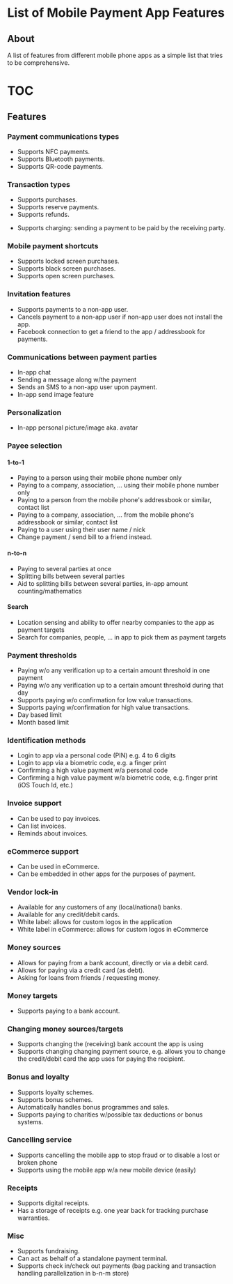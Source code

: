 # List of Mobile Payment App Features

## About

A list of features from different mobile phone apps as a simple list that tries to be comprehensive.

# TOC

<!-- toc -->

## Features

### Payment communications types

- Supports NFC payments.
- Supports Bluetooth payments.
- Supports QR-code payments.

### Transaction types

- Supports purchases.
- Supports reserve payments.
- Supports refunds.
* Supports charging: sending a payment to be paid by the receiving party.

### Mobile payment shortcuts

- Supports locked screen purchases.
- Supports black screen purchases.
- Supports open screen purchases.

### Invitation features

- Supports payments to a non-app user.
- Cancels payment to a non-app user if non-app user does not install the app.
- Facebook connection to get a friend to the app / addressbook for payments.

### Communications between payment parties

- In-app chat
- Sending a message along w/the payment
- Sends an SMS to a non-app user upon payment.
- In-app send image feature

### Personalization

- In-app personal picture/image aka. avatar

### Payee selection

#### 1-to-1

- Paying to a person using their mobile phone number only
- Paying to a company, association, ... using their mobile phone number only
- Paying to a person from the mobile phone's addressbook or similar, contact list
- Paying to a company, association, ... from the mobile phone's addressbook or similar, contact list
- Paying to a user using their user name / nick
- Change payment / send bill to a friend instead.

#### n-to-n

- Paying to several parties at once
- Splitting bills between several parties
- Aid to splitting bills between several parties, in-app amount counting/mathematics

#### Search

- Location sensing and ability to offer nearby companies to the app as payment targets
- Search for companies, people, ... in app to pick them as payment targets

### Payment thresholds

- Paying w/o any verification up to a certain amount threshold in one payment
- Paying w/o any verification up to a certain amount threshold during that day
- Supports paying w/o confirmation for low value transactions.
- Supports paying w/confirmation for high value transactions.
- Day based limit
- Month based limit

### Identification methods

- Login to app via a personal code (PIN) e.g. 4 to 6 digits
- Login to app via a biometric code, e.g. a finger print
- Confirming a high value payment w/a personal code
- Confirming a high value payment w/a biometric code, e.g. finger print (iOS Touch Id, etc.)

### Invoice support

- Can be used to pay invoices.
- Can list invoices.
- Reminds about invoices.

### eCommerce support

- Can be used in eCommerce.
- Can be embedded in other apps for the purposes of payment.

### Vendor lock-in

- Available for any customers of any (local/national) banks.
- Available for any credit/debit cards.
- White label: allows for custom logos in the application
- White label in eCommerce: allows for custom logos in eCommerce

### Money sources

- Allows for paying from a bank account, directly or via a debit card.
- Allows for paying via a credit card (as debt).
- Asking for loans from friends / requesting money.

### Money targets

- Supports paying to a bank account.

### Changing money sources/targets

- Supports changing the (receiving) bank account the app is using
- Supports changing changing payment source, e.g. allows you to change the credit/debit card the app uses for paying the recipient.

### Bonus and loyalty

- Supports loyalty schemes.
- Supports bonus schemes.
- Automatically handles bonus programmes and sales.
- Supports paying to charities w/possible tax deductions or bonus systems.

### Cancelling service

- Supports cancelling the mobile app to stop fraud or to disable a lost or broken phone
- Supports using the mobile app w/a new mobile device (easily)

### Receipts

- Supports digital receipts.
- Has a storage of receipts e.g. one year back for tracking purchase warranties.

### Misc

- Supports fundraising.
- Can act as behalf of a standalone payment terminal.
- Supports check in/check out payments (bag packing and transaction handling parallelization in b-n-m store)
